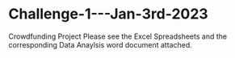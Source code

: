 # Challenge-1---Jan-3rd-2023
Crowdfunding Project
Please see the Excel Spreadsheets and the corresponding Data Anaylsis word document attached.

